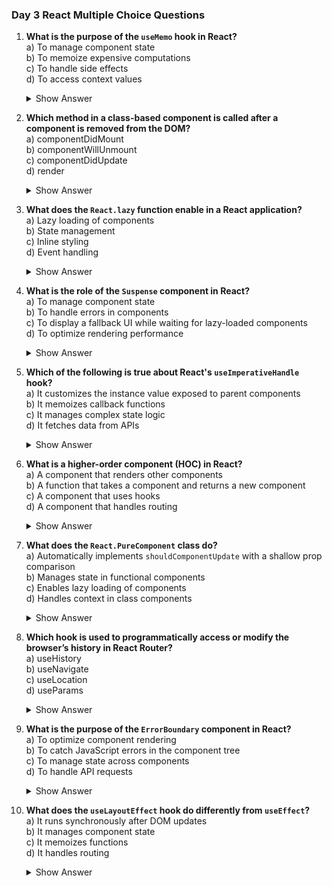 ### Day 3 React Multiple Choice Questions

1. **What is the purpose of the `useMemo` hook in React?**\
   a) To manage component state\
   b) To memoize expensive computations\
   c) To handle side effects\
   d) To access context values
   <details><summary>Show Answer</summary>Answer: b) To memoize expensive computations</details>


2. **Which method in a class-based component is called after a component is removed from the DOM?**\
   a) componentDidMount\
   b) componentWillUnmount\
   c) componentDidUpdate\
   d) render
   <details><summary>Show Answer</summary>Answer: b) componentWillUnmount</details>


3. **What does the `React.lazy` function enable in a React application?**\
   a) Lazy loading of components\
   b) State management\
   c) Inline styling\
   d) Event handling
   <details><summary>Show Answer</summary>Answer: a) Lazy loading of components</details>


4. **What is the role of the `Suspense` component in React?**\
   a) To manage component state\
   b) To handle errors in components\
   c) To display a fallback UI while waiting for lazy-loaded components\
   d) To optimize rendering performance
   <details><summary>Show Answer</summary>Answer: c) To display a fallback UI while waiting for lazy-loaded components</details>


5. **Which of the following is true about React's `useImperativeHandle` hook?**\
   a) It customizes the instance value exposed to parent components\
   b) It memoizes callback functions\
   c) It manages complex state logic\
   d) It fetches data from APIs
   <details><summary>Show Answer</summary>Answer: a) It customizes the instance value exposed to parent components</details>


6. **What is a higher-order component (HOC) in React?**\
   a) A component that renders other components\
   b) A function that takes a component and returns a new component\
   c) A component that uses hooks\
   d) A component that handles routing
   <details><summary>Show Answer</summary>Answer: b) A function that takes a component and returns a new component</details>


7. **What does the `React.PureComponent` class do?**\
   a) Automatically implements `shouldComponentUpdate` with a shallow prop comparison\
   b) Manages state in functional components\
   c) Enables lazy loading of components\
   d) Handles context in class components
   <details><summary>Show Answer</summary>Answer: a) Automatically implements `shouldComponentUpdate` with a shallow prop comparison</details>


8. **Which hook is used to programmatically access or modify the browser’s history in React Router?**\
   a) useHistory\
   b) useNavigate\
   c) useLocation\
   d) useParams
   <details><summary>Show Answer</summary>Answer: b) useNavigate</details>


9. **What is the purpose of the `ErrorBoundary` component in React?**\
   a) To optimize component rendering\
   b) To catch JavaScript errors in the component tree\
   c) To manage state across components\
   d) To handle API requests
   <details><summary>Show Answer</summary>Answer: b) To catch JavaScript errors in the component tree</details>


10. **What does the `useLayoutEffect` hook do differently from `useEffect`?**\
    a) It runs synchronously after DOM updates\
    b) It manages component state\
    c) It memoizes functions\
    d) It handles routing
    <details><summary>Show Answer</summary>Answer: a) It runs synchronously after DOM updates</details>